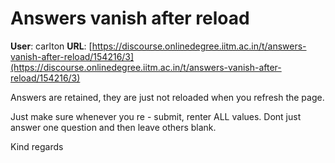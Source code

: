 # Answers vanish after reload

**User**: carlton
**URL**: [https://discourse.onlinedegree.iitm.ac.in/t/answers-vanish-after-reload/154216/3](https://discourse.onlinedegree.iitm.ac.in/t/answers-vanish-after-reload/154216/3)

Answers are retained, they are just not reloaded when you refresh the page.

Just make sure whenever you re - submit, renter ALL values. Dont just answer one question and then leave others blank.

Kind regards
